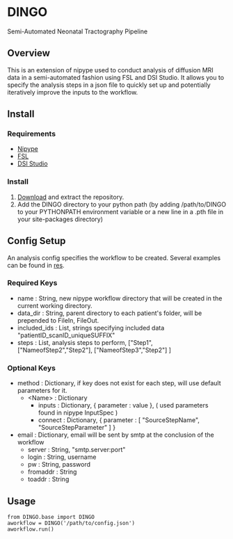 # DINGO
Semi-Automated Neonatal Tractography Pipeline

## Overview
This is an extension of nipype used to conduct analysis of diffusion MRI data in a semi-automated fashion using FSL and DSI Studio. It allows you to specify the analysis steps in a json file to quickly set up and potentially iteratively improve the inputs to the workflow.

## Install
### Requirements
 - [Nipype](http://nipy.org/packages/nipype/index.html)
 - [FSL](https://fsl.fmrib.ox.ac.uk/fsl/fslwiki/)
 - [DSI Studio](http://dsi-studio.labsolver.org/)

### Install
1) [Download](https://github.com/PIRCImagingTools/DINGO/archive/master.zip) and extract the repository.
2) Add the DINGO directory to your python path (by adding /path/to/DINGO to your PYTHONPATH environment variable or a new line in a .pth file in your site-packages directory)

## Config Setup
An analysis config specifies the workflow to be created. Several examples can be found in [res](https://github.com/PIRCImagingTools/DINGO/tree/master/res).

### Required Keys
  - name          : String, new nipype workflow directory that will be created in the current working directory.
  - data_dir      : String, parent directory to each patient's folder, will be prepended to FileIn, FileOut.
  - included_ids  : List, strings specifying included data "patientID_scanID_uniqueSUFFIX"
  - steps         : List, analysis steps to perform, ["Step1", ["NameofStep2","Step2"], ["NameofStep3","Step2"] ]
  
### Optional Keys
  - method        : Dictionary, if key does not exist for each step, will use default parameters for it.
      - \<Name\>    : Dictionary
        - inputs  : Dictionary, { parameter : value }, ( used parameters found in nipype InputSpec )
        - connect : Dictionary, { parameter : [ "SourceStepName", "SourceStepParameter" ] }
  - email         : Dictionary, email will be sent by smtp at the conclusion of the workflow
      - server    : String, "smtp.server:port"
      - login     : String, username
      - pw        : String, password
      - fromaddr  : String
      - toaddr    : String


## Usage
```
from DINGO.base import DINGO
aworkflow = DINGO('/path/to/config.json')
aworkflow.run()
```
